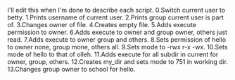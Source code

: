 I'll edit this when I'm done to describe each script.
0.Switch current user to betty.
1.Prints username of current user.
2.Prints group current user is part of.
3.Changes owner of file.
4.Creates empty file.
5.Adds execute permission to owner.
6.Adds execute to owner and group owner, others just read.
7.Adds execute to owner group and others.
8.Sets permission of hello to owner none, group mone, others all.
9.Sets mode to -rwx r-x -wx.
10.Sets mode of hello to that of olleh.
11.Adds execute for all subdir in current for owner, group, others.
12.Creates my_dir and sets mode to 751 in working dir.
13.Changes group owner to school for hello.
